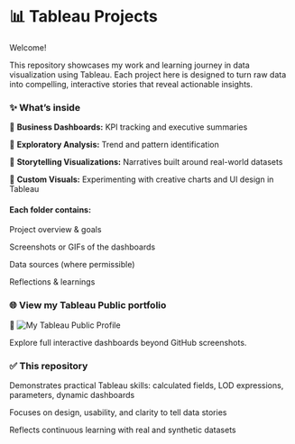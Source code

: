 # 📊 Tableau Projects

Welcome!

This repository showcases my work and learning journey in data visualization using Tableau. Each project here is designed to turn raw data into compelling, interactive stories that reveal actionable insights.

### ✨ What’s inside

📌 **Business Dashboards:** KPI tracking and executive summaries

📌 **Exploratory Analysis:** Trend and pattern identification

📌 **Storytelling Visualizations:** Narratives built around real-world datasets

📌 **Custom Visuals:** Experimenting with creative charts and UI design in Tableau

#### Each folder contains:

Project overview & goals

Screenshots or GIFs of the dashboards

Data sources (where permissible)

Reflections & learnings

### 🌐 View my Tableau Public portfolio

🔗 ![My Tableau Public Profile]([https://public.tableau.com/app/profile/komal.gupta7818/vizzes])

Explore full interactive dashboards beyond GitHub screenshots.

### ✅ This repository
Demonstrates practical Tableau skills: calculated fields, LOD expressions, parameters, dynamic dashboards

Focuses on design, usability, and clarity to tell data stories

Reflects continuous learning with real and synthetic datasets
